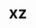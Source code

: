 ---
title: "xz"
layout: cache
categories: [package, v0.22.4]
meta: {"compilers": ["msvc@=19.39.33523"], "num_specs": 1, "num_specs_by_stack": {"root": 1, "windows-vis": 1}, "oss": ["windows10.0.20348"], "platforms": ["windows"], "stacks": ["root", "windows-vis"], "targets": ["x86_64"], "versions": ["5.4.6"]}
spec_details: [{"compiler": "msvc@=19.39.33523", "hash": "yidzm2jfgddqfgjpf3oplfjqxz7qjzur", "os": "windows10.0.20348", "platform": "windows", "size": "-", "stacks": ["root", "windows-vis"], "tarball": "https://binaries.spack.io/v0.22.4/build_cache/windows-windows10.0.20348-x86_64/msvc-19.39.33523/xz-5.4.6/windows-windows10.0.20348-x86_64-msvc-19.39.33523-xz-5.4.6-yidzm2jfgddqfgjpf3oplfjqxz7qjzur.spack", "target": "x86_64", "variants": ["build_system=msbuild", "libs=shared,static", "~pic"], "versions": ["5.4.6"]}]
---